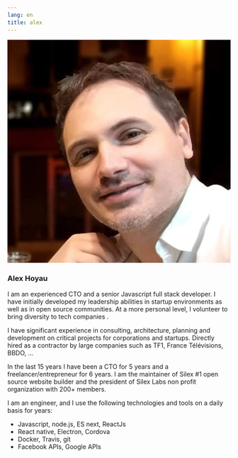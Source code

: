 ```yaml
---
lang: en
title: alex
---
```

![Alex Hoyau](assets/alex.jpg)

### Alex Hoyau

I am an experienced CTO and a senior Javascript full stack developer. I have initially developed my leadership abilities in startup environments as well as in open source communities. At a more personal level, I volunteer to bring diversity to tech companies .

I have significant experience in consulting, architecture, planning and development on critical projects for corporations and startups. Directly hired as a contractor by large companies such as TF1, France Télévisions, BBDO, ...

In the last 15 years I have been a CTO for 5 years and a freelancer/entrepreneur for 6 years. I am the maintainer of Silex #1 open source website builder and the president of Silex Labs non profit organization with 200+ members.

I am an engineer, and I use the following technologies and tools on a daily basis for years:

* Javascript, node.js, ES next, ReactJs
* React native, Electron, Cordova
* Docker, Travis, git
* Facebook APIs, Google APIs

